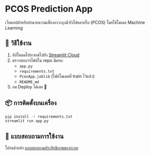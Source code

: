 # PCOS Prediction App

เว็บแอปสำหรับทำนายความเสี่ยงภาวะถุงน้ำรังไข่หลายใบ (PCOS) โดยใช้โมเดล Machine Learning

## 🚀 วิธีใช้งาน

1. อัปโหลดโปรเจกต์ไปยัง [Streamlit Cloud](https://share.streamlit.io/)
2. ตรวจสอบว่าไฟล์ใน repo มีครบ:
   - `app.py`
   - `requirements.txt`
   - `PcosApp.joblib` (ไฟล์โมเดลที่ train ไว้แล้ว)
   - `README.md`
3. กด Deploy ได้เลย 🎉

## 📦 การติดตั้งบนเครื่อง

```bash
pip install -r requirements.txt
streamlit run app.py
```

## 📝 แบบสอบถามการใช้งาน

โปรดช่วยทำ [แบบสอบถามประสิทธิภาพของระบบ](https://forms.gle/u7GK9hvWkpWjJjaD9)
